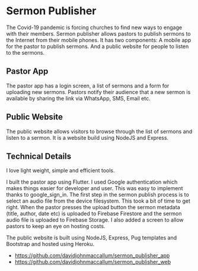 # Sermon Publisher

The Covid-19 pandemic is forcing churches to find new ways to engage with their members. Sermon publisher allows pastors to publish sermons to the Internet from their mobile phones. It has two components: A mobile app for the pastor to publish sermons. And a public website for people to listen to the sermons.

## Pastor App

The pastor app has a login screen, a list of sermons and a form for uploading new sermons. Pastors notify their audience that a new sermon is available by sharing the link via WhatsApp, SMS, Email etc.

## Public Website
The public website allows visitors to browse through the list of sermons and listen to a sermon. It is a website build using NodeJS and Express.

## Technical Details

I love light weight, simple and efficient tools.

I built the pastor app using Flutter. I used Google authentication which makes things easier for developer and user. This was easy to implement thanks to google_sign_in. The first step in the sermon publish process is to select an audio file from the device filesystem. This took a bit of time to get right. When the pastor presses the upload button the sermon metadata (title, author, date etc) is uploaded to Firebase Firestore and the sermon audio file is uploaded to Firebase Storage. I also added a screen to allow pastors to keep an eye on hosting costs.

The public website is built using NodeJS, Express, Pug templates and Bootstrap and hosted using Heroku.

* https://github.com/davidjohnmaccallum/sermon_publisher_app
* https://github.com/davidjohnmaccallum/sermon_publisher_web
